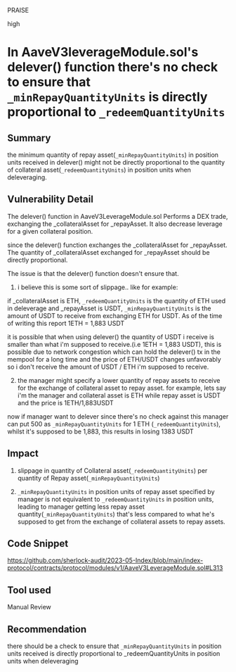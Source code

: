 PRAISE

high

# In AaveV3leverageModule.sol's delever() function there's no check to ensure that `_minRepayQuantityUnits` is directly proportional to `_redeemQuantityUnits`

## Summary
the minimum quantity of repay asset(`_minRepayQuantityUnits`) in position units received in delever() might not be directly proportional to the quantity of collateral asset(`_redeemQuantityUnits`) in position units when deleveraging.

## Vulnerability Detail
The delever() function in AaveV3LeverageModule.sol Performs a DEX trade, exchanging the _collateralAsset for _repayAsset. It also decrease leverage for a given collateral position.

since the delever() function exchanges the _collateralAsset for _repayAsset. The quantity of _collateralAsset exchanged for _repayAsset should be directly proportional.

The issue is that the delever() function doesn't ensure that.

1. i believe this is some sort of slippage.. like for example:

if _collateralAsset is ETH, `_redeemQuantityUnits` is the quantity of ETH used in deleverage  and _repayAsset is USDT, `_minRepayQuantityUnits` is the amount of USDT to receive from exchanging ETH for USDT. 
As of the time of writing this report 1ETH = 1,883 USDT

it is possible that when using delever() the quantity of USDT i receive is smaller than what i'm supposed to receive.(i.e 1ETH = 1,883 USDT), this is possible due to network congestion which can hold the delever() tx in the mempool for a long time and the price of ETH/USDT changes unfavorably so i don't receive the amount of USDT / ETH i'm supposed to receive.


2. the manager might specify a lower quantity of repay assets to receive for the exchange of collateral asset to repay asset.
for example, lets say i'm the manager and collateral asset is ETH while repay asset is USDT and the price is 1ETH/1,883USDT

now if manager want to delever since there's no check against this manager can put 500 as `_minRepayQuantityUnits` for 1 ETH (`_redeemQuantityUnits`), whilst it's supposed to be 1,883, this results in losing 1383 USDT

## Impact
1. slippage in quantity of Collateral asset(`_redeemQuantityUnits`) per quantity of Repay asset(`_minRepayQuantityUnits`)

2. `_minRepayQuantityUnits` in position units of repay asset specified by manager is not equivalent to `_redeemQuantityUnits` in position units, leading to manager getting less repay asset quantity(`_minRepayQuantityUnits`) that's less compared to what he's supposed to get from the exchange of collateral assets to repay assets. 

## Code Snippet
https://github.com/sherlock-audit/2023-05-Index/blob/main/index-protocol/contracts/protocol/modules/v1/AaveV3LeverageModule.sol#L313

## Tool used

Manual Review

## Recommendation
there should be a check to ensure that `_minRepayQuantityUnits` in position units received is directly proportional to _redeemQuantityUnits in position units when deleveraging